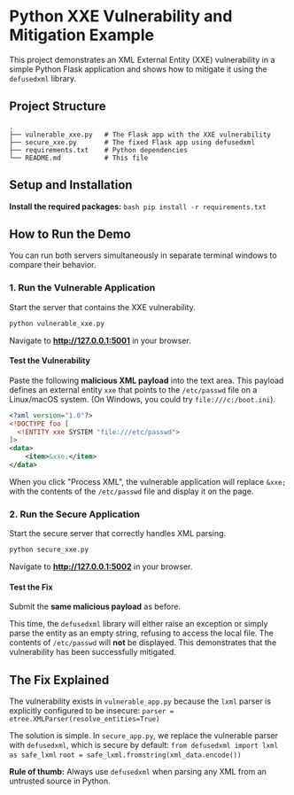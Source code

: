 # Python XXE Vulnerability and Mitigation Example

This project demonstrates an XML External Entity (XXE) vulnerability in a simple Python Flask application and shows how to mitigate it using the `defusedxml` library.

## Project Structure

```
.
├── vulnerable_xxe.py   # The Flask app with the XXE vulnerability
├── secure_xxe.py       # The fixed Flask app using defusedxml
├── requirements.txt    # Python dependencies
└── README.md           # This file
```

## Setup and Installation

**Install the required packages:**
    ```bash
    pip install -r requirements.txt
    ```

## How to Run the Demo

You can run both servers simultaneously in separate terminal windows to compare their behavior.

### 1. Run the Vulnerable Application

Start the server that contains the XXE vulnerability.

```bash
python vulnerable_xxe.py
```
Navigate to **http://127.0.0.1:5001** in your browser.

#### Test the Vulnerability

Paste the following **malicious XML payload** into the text area. This payload defines an external entity `xxe` that points to the `/etc/passwd` file on a Linux/macOS system. (On Windows, you could try `file:///c:/boot.ini`).

```xml
<?xml version="1.0"?>
<!DOCTYPE foo [
  <!ENTITY xxe SYSTEM "file:///etc/passwd">
]>
<data>
    <item>&xxe;</item>
</data>
```

When you click "Process XML", the vulnerable application will replace `&xxe;` with the contents of the `/etc/passwd` file and display it on the page.



### 2. Run the Secure Application

Start the secure server that correctly handles XML parsing.

```bash
python secure_xxe.py
```
Navigate to **http://127.0.0.1:5002** in your browser.

#### Test the Fix

Submit the **same malicious payload** as before.

This time, the `defusedxml` library will either raise an exception or simply parse the entity as an empty string, refusing to access the local file. The contents of `/etc/passwd` will **not** be displayed. This demonstrates that the vulnerability has been successfully mitigated.



## The Fix Explained

The vulnerability exists in `vulnerable_app.py` because the `lxml` parser is explicitly configured to be insecure:
`parser = etree.XMLParser(resolve_entities=True)`

The solution is simple. In `secure_app.py`, we replace the vulnerable parser with `defusedxml`, which is secure by default:
`from defusedxml import lxml as safe_lxml`
`root = safe_lxml.fromstring(xml_data.encode())`

**Rule of thumb:** Always use `defusedxml` when parsing any XML from an untrusted source in Python.
